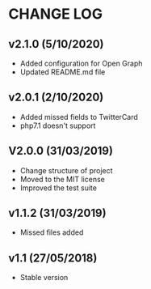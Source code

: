 CHANGE LOG
==========
## v2.1.0 (5/10/2020)

* Added configuration for Open Graph
* Updated README.md file

## v2.0.1 (2/10/2020)

* Added missed fields to TwitterCard
* php7.1 doesn't support

## V2.0.0 (31/03/2019)

* Change structure of project
* Moved to the MIT license
* Improved the test suite


## v1.1.2 (31/03/2019)

* Missed files added


## v1.1 (27/05/2018)

* Stable version
